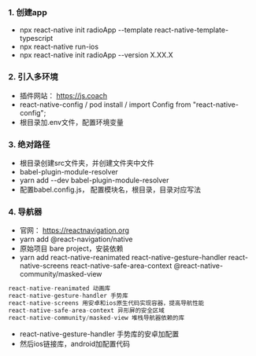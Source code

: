 ### 1. 创建app

- npx react-native init radioApp --template react-native-template-typescript
- npx react-native run-ios
- npx react-native init radioApp --version X.XX.X


### 2. 引入多环境

- 插件网站： https://js.coach
- react-native-config / pod install /  import Config from "react-native-config";
- 根目录加.env文件，配置环境变量


### 3. 绝对路径

- 根目录创建src文件夹，并创建文件夹中文件
- babel-plugin-module-resolver
- yarn add --dev babel-plugin-module-resolver
- 配置babel.config.js， 配置模块名，根目录，目录对应写法

### 4. 导航器

- 官网： https://reactnavigation.org
- yarn add @react-navigation/native
- 原始项目 bare project，安装依赖
- yarn add react-native-reanimated react-native-gesture-handler react-native-screens react-native-safe-area-context @react-native-community/masked-view
```js
react-native-reanimated 动画库
react-native-gesture-handler 手势库
react-native-screens 用安卓和ios原生代码实现容器，提高导航性能
react-native-safe-area-context 异形屏的安全区域
react-native-community/masked-view 堆栈导航器依赖的库
```
- react-native-gesture-handler 手势库的安卓加配置
- 然后ios链接库，android加配置代码
